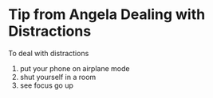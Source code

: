 # Tip from Angela Dealing with Distractions

To deal with distractions

1. put your phone on airplane mode
2. shut yourself in a room
3. see focus go up
